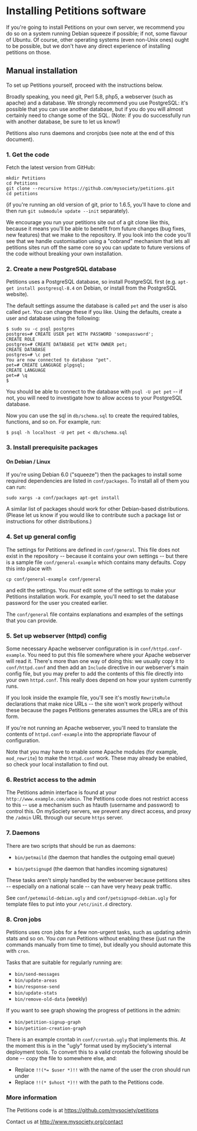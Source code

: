 # Installing Petitions software

If you're going to install Petitions on your own server, we recommend you do
so on a system running Debian squeeze if possible; if not, some flavour of
Ubuntu. Of course, other operating systems (even non-Unix ones) ought to be
possible, but we don't have any direct experience of installing petitions on
those.

## Manual installation

To set up Petitions yourself, proceed with the instructions below.

Broadly speaking, you need git, Perl 5.8, php5, a webserver (such as apache)
and a database. We strongly recommend you use PostgreSQL: it's possible that
you can use another database, but if you do you will almost certainly need to
change some of the SQL. (Note: if you do successfully run with another database, be sure to let us know!)

Petitions also runs daemons and cronjobs (see note at the end of this document).

### 1. Get the code

Fetch the latest version from GitHub:

    mkdir Petitions
    cd Petitions
    git clone --recursive https://github.com/mysociety/petitions.git
    cd petitions

(if you're running an old version of git, prior to 1.6.5, you'll have to clone
and then run `git submodule update --init` separately).

We encourage you run your petitions site out of a git clone like this, because
it means you'll be able to benefit from future changes (bug fixes, new
features) that we make to the repository. If you look into the code you'll see
that we handle customisation using a "cobrand" mechanism that lets all
petitions sites run off the same core so you can update to future versions of
the code without breaking your own installation.

### 2. Create a new PostgreSQL database

Petitions uses a PostgreSQL database, so install PostgreSQL first (e.g.
`apt-get install postgresql-8.4` on Debian, or install from the PostgreSQL
website).

The default settings assume the database is called `pet` and the user is also
called `pet`. You can change these if you like. Using the defaults, create a
user and database using the following:

    $ sudo su -c psql postgres
    postgres=# CREATE USER pet WITH PASSWORD 'somepassword';
    CREATE ROLE
    postgres=# CREATE DATABASE pet WITH OWNER pet;
    CREATE DATABASE
    postgres=# \c pet
    You are now connected to database "pet".
    pet=# CREATE LANGUAGE plpgsql;
    CREATE LANGUAGE
    pet=# \q
    $

You should be able to connect to the database with `psql -U pet pet` -- if
not, you will need to investigate how to allow access to your PostgreSQL
database.

Now you can use the sql in `db/schema.sql` to create the required tables,
functions, and so on. For example, run:

    $ psql -h localhost -U pet pet < db/schema.sql

### 3. Install prerequisite packages

#### On Debian / Linux

If you're using Debian 6.0 ("squeeze") then the packages to install some
required dependencies are listed in `conf/packages`. To install all of them
you can run:

    sudo xargs -a conf/packages apt-get install

A similar list of packages should work for other Debian-based distributions.
(Please let us know if you would like to contribute such a package list or
instructions for other distributions.)

### 4. Set up general config

The settings for Petitions are defined in `conf/general`. This file does not
exist in the repository -- because it contains your own settings -- but there
is a sample file `conf/general-example` which contains many defaults. Copy
this into place with

    cp conf/general-example conf/general

and edit the settings. You *must* edit some of the settings to make your
Petitions installation work. For example, you'll need to set the database
password for the user you created earlier.

The `conf/general` file contains explanations and examples of the settings
that you can provide.

### 5. Set up webserver (httpd) config

Some necessary Apache webserver configuration is in `conf/httpd.conf-example`.
You need to put this file somewhere where your Apache webserver will read it.
There's more than one way of doing this: we usually copy it to
`conf/httpd.conf` and then add an `Include` directive in our webserver's main
config file, but you may prefer to add the contents of this file directly into
your own `httpd.conf`. This really does depend on how your system currently
runs.

If you look inside the example file, you'll see it's mostly `RewriteRule`
declarations that make nice URLs -- the site won't work properly without these
because the pages Petitions generates assumes the URLs are of this form.

If you're not running an Apache webserver, you'll need to translate the
contents of `httpd.conf-example` into the appropriate flavour of
configuration.

Note that you may have to enable some Apache modules (for example,
`mod_rewrite`) to make the `httpd.conf` work. These may already be enabled, so
check your local installation to find out.


### 6. Restrict access to the admin

The Petitions admin interface is found at your `http://www.example.com/admin`.
The Petitions code does not restrict access to this -- use a mechanism such as
htauth (username and password) to control this. On mySociety servers, we
prevent any direct access, and proxy the `/admin` URL through our secure
`https` server.


### 7. Daemons

There are two scripts that should be run as daemons:

   * `bin/petmaild` (the daemon that handles the outgoing email queue)

   * `bin/petsignupd` (the daemon that handles incoming signatures)

These tasks aren't simply handled by the webserver because petitions sites --
especially on a national scale -- can have very heavy peak traffic.

See `conf/petemaild-debian.ugly` and `conf/petsignupd-debian.ugly` for
template files to put into your `/etc/init.d` directory.

### 8. Cron jobs

Petitions uses cron jobs for a few non-urgent tasks, such as updating admin
stats and so on. You *can* run Petitions without enabling these (just run the
commands manually from time to time), but ideally you should automate this
with `cron`.

Tasks that are suitable for regularly running are:

   * `bin/send-messages`
   * `bin/update-areas`
   * `bin/response-send`
   * `bin/update-stats`
   * `bin/remove-old-data` (weekly)
   
If you want to see graph showing the progress of petitions in the admin:

   * `bin/petition-signup-graph`
   * `bin/petition-creation-graph`

There is an example crontab in `conf/crontab.ugly` that implements this. At
the moment this is in the "ugly" format used by mySociety's internal
deployment tools. To convert this to a valid crontab the following should be
done -- copy the file to somewhere else, and:

* Replace `!!(*= $user *)!!` with the name of the user the cron should run under
* Replace `!!(* $vhost *)!!` with the path to the Petitions code.



### More information

The Petitions code is at https://github.com/mysociety/petitions

Contact us at http://www.mysociety.org/contact


